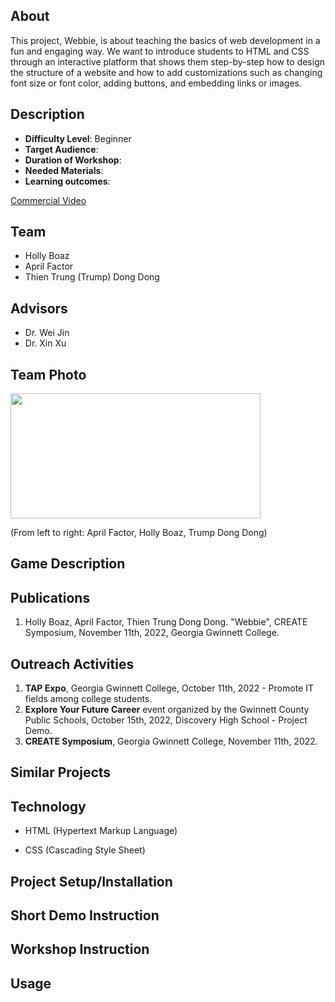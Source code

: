 ## About 
This project, Webbie, is about teaching the basics of web development in a fun and engaging way. We want to introduce students to HTML and CSS through an interactive platform that shows them step-by-step how to design the structure of a website and how to add customizations such as changing font size or font color, adding buttons, and embedding links or images. 
## Description 
* <b>Difficulty Level</b>: Beginner 
* <b>Target Audience</b>: 
* <b>Duration of Workshop</b>: 
* <b>Needed Materials</b>: 
* <b>Learning outcomes</b>:

[Commercial Video](https://github.com/user-attachments/assets/f3876054-5480-45ac-bf06-b36a356564ec)

## Team 
* Holly Boaz
* April Factor
* Thien Trung (Trump) Dong Dong 

## Advisors
* Dr. Wei Jin 
* Dr. Xin Xu 
## Team Photo
<img src = "Media/Team Photo/webbieGroupP.png" width="400" height="200">

(From left to right: April Factor, Holly Boaz, Trump Dong Dong) 

## Game Description 

## Publications 
1. Holly Boaz, April Factor, Thien Trung Dong Dong. "Webbie", CREATE Symposium, November 11th, 2022, Georgia Gwinnett College. 
## Outreach Activities
1. <b>TAP Expo</b>, Georgia Gwinnett College, October 11th, 2022 - Promote IT fields among college students. 
2. <b>Explore Your Future Career</b> event organized by the Gwinnett County Public Schools, October 15th, 2022, Discovery High School - Project Demo.
3. <b>CREATE Symposium</b>, Georgia Gwinnett College, November 11th, 2022. 

## Similar Projects 
## Technology
* HTML (Hypertext Markup Language)

* CSS (Cascading Style Sheet) 
## Project Setup/Installation 
## Short Demo Instruction 
## Workshop Instruction 
## Usage
